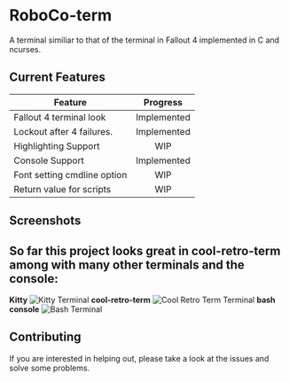 # RoboCo-term
A terminal similiar to that of the terminal in Fallout 4 implemented in C and ncurses.

## Current Features
| Feature                     | Progress      |
|-----------------------------|:-------------:|
| Fallout 4 terminal look     | Implemented   |
| Lockout after 4 failures.   | Implemented   |
| Highlighting Support        | WIP           |
| Console Support             | Implemented   |
| Font setting cmdline option | WIP           |
| Return value for scripts    | WIP           |

## Screenshots
So far this project looks great in cool-retro-term among with many other terminals and the console:
---
**Kitty**
![Kitty Terminal](https://github.com/Rootyjr/RoboCo-term/blob/master/images/roboco-kitty.png "Kitty")
**cool-retro-term**
![Cool Retro Term Terminal](https://github.com/Rootyjr/RoboCo-term/blob/master/images/roboco-crt.png "Cool Retro Term")
**bash console**
![Bash Terminal](https://github.com/Rootyjr/RoboCo-term/blob/master/images/roboco-console.png "Console")

## Contributing
If you are interested in helping out, please take a look at the issues and solve some problems.
